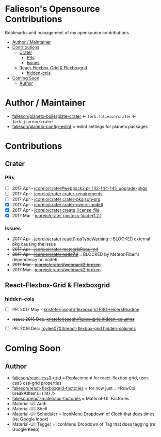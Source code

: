 Falieson's Opensource Contributions
=======
Bookmarks and management of my opensource contributions


<!-- TOC depthFrom:1 depthTo:3 orderedList:false updateOnSave:true withLinks:true -->

- [Author / Maintainer](#author--maintainer)
- [Contributions](#contributions)
  - [Crater](#crater)
    - [PRs](#prs)
    - [Issues](#issues)
  - [React-Flexbox-Grid & Flexboxgrid](#react-flexbox-grid--flexboxgrid)
    - [hidden-cols](#hidden-cols)
- [Coming Soon](#coming-soon)
  - [Author](#author)

<!-- /TOC -->

# Author / Maintainer
- [falieson/planetx-boilerplate-crater](https://github.com/Falieson/planetx-boilerplate-crater) <- `fork:falieson/crater` <- `fork:jcoreio/crater`
- [falieson/planetx-config-eslint](https://github.com/Falieson/planetx-config-eslint) = eslint settings for planetx packages

# Contributions
## Crater
### PRs
- [ ] 2017 Apr - [jcoreio/crater#webpack2 pr_142-144-145_upgrade-pkgs](https://github.com/jcoreio/crater/pull/146)
- [ ] 2017 Apr - [jcoreio/crater crater-requirements](https://github.com/jcoreio/crater/pull/142)
- [ ] 2017 Apr - [jcoreio/crater crater-pkgjson-org](https://github.com/jcoreio/crater/pull/144)
- [x] 2017 Apr - [jcoreio/crater crater-nvmrc-node6](https://github.com/jcoreio/crater/pull/145)
- [x] 2017 Apr - [jcoreio/crater create_license_file](https://github.com/jcoreio/crater/pull/147)
- [x] 2017 Mar - [jcoreio/crater postcss-loader1.2.1](https://github.com/jcoreio/crater/pull/130)

### Issues
- ~~2017 Apr - [jcoreio/crater reactPropTypeWarning](https://github.com/jcoreio/crater/issues/149)~~ :: BLOCKED external pkg causing the issue
- ~~2017 Apr - [jcoreio/crater meteorIsRequired](https://github.com/jcoreio/crater/issues/141)~~ 
- ~~2017 Apr - [jcoreio/crater node7.9](https://github.com/jcoreio/crater/issues/140)~~ :: BLOCKED by Meteor Fiber's dependency on node6
- ~~2017 Mar - [jcoreio/crater#webpack2 broken](https://github.com/jcoreio/crater/issues/129)~~
- ~~2017 Mar - [jcoreio/crater#webpack2 broken](https://github.com/jcoreio/crater/issues/113)~~

## React-Flexbox-Grid & Flexboxgrid
### hidden-cols
- [ ] PR: 2017 May - [kristoferjoseph/flexboxgrid FBGHelpersReadme](https://github.com/kristoferjoseph/flexboxgrid/pull/246)
- ~~Issue: 2016 Dec: [kristoferjoseph/flexboxgrid hidden-columns](https://github.com/kristoferjoseph/flexboxgrid/pull/211)~~
- [ ] PR: 2016 Dec: [roylee0703/react-flexbox-grid hidden-columns](https://github.com/roylee0704/react-flexbox-grid/pull/82)

# Coming Soon
## Author
- [falieson/react-css3-grid](https://github.com/Falieson/react-css3-grid) = Replacement for react-flexbox-grid, uses css3 css-grid properties
- [falieson/react-flexboxgrid-factories]() = for now just... \<RowCol breakAtItems={int} /\>
- [falieson/react-materialui-factories]() = Material-UI: Factories
- Material-UI: Auth
- Material-UI: Shell
- Material-UI: Scheduler = IconMenu Dropdown of Clock that does times (re: Google Inbox)
- Material-UI: Tagger = IconMenu Dropdown of Tag that does tagging (re: Google Keep)


